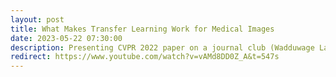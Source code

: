 ```yaml
---
layout: post
title: What Makes Transfer Learning Work for Medical Images
date: 2023-05-22 07:30:00
description: Presenting CVPR 2022 paper on a journal club (Wadduwage Lab)
redirect: https://www.youtube.com/watch?v=vAMd8DD0Z_A&t=547s
---
```

